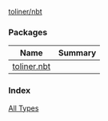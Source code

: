 [toliner/nbt](./index.md)

### Packages

| Name | Summary |
|---|---|
| [toliner.nbt](toliner.nbt/index.md) |  |

### Index

[All Types](alltypes/index.md)
